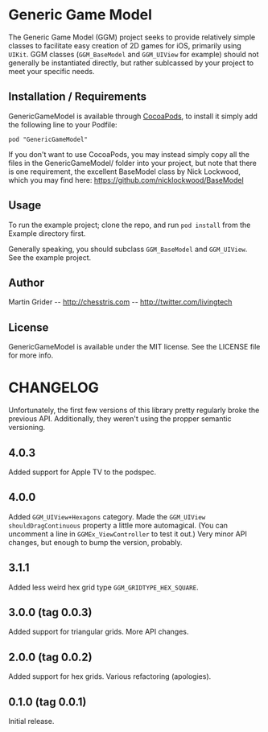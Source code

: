 # Generic Game Model

The Generic Game Model (GGM) project seeks to provide relatively simple classes to facilitate easy creation of 2D games for iOS, primarily using `UIKit`. GGM classes (`GGM_BaseModel` and `GGM_UIView` for example) should not generally be instantiated directly, but rather sublcassed by your project to meet your specific needs.


## Installation / Requirements

GenericGameModel is available through [CocoaPods](http://cocoapods.org), to install
it simply add the following line to your Podfile:

    pod "GenericGameModel"

If you don't want to use CocoaPods, you may instead simply copy all the files in the GenericGameModel/ folder into your project, but note that there is one requirement, the excellent BaseModel class by Nick Lockwood, which you may find here: https://github.com/nicklockwood/BaseModel


## Usage

To run the example project; clone the repo, and run `pod install` from the Example directory first.

Generally speaking, you should subclass `GGM_BaseModel` and `GGM_UIView`. See the example project.


## Author

Martin Grider -- http://chesstris.com -- http://twitter.com/livingtech


## License

GenericGameModel is available under the MIT license. See the LICENSE file for more info.


# CHANGELOG

Unfortunately, the first few versions of this library pretty regularly broke the previous API. Additionally, they weren't using the propper semantic versioning.

## 4.0.3

Added support for Apple TV to the podspec.

## 4.0.0

Added `GGM_UIView+Hexagons` category. Made the `GGM_UIView` `shouldDragContinuous` property a little more automagical. (You can uncomment a line in `GGMEx_ViewController` to test it out.) Very minor API changes, but enough to bump the version, probably.

## 3.1.1

Added less weird hex grid type `GGM_GRIDTYPE_HEX_SQUARE`.

## 3.0.0 (tag 0.0.3)

Added support for triangular grids. More API changes.

## 2.0.0 (tag 0.0.2)

Added support for hex grids. Various refactoring (apologies).

## 0.1.0 (tag 0.0.1)

Initial release.
